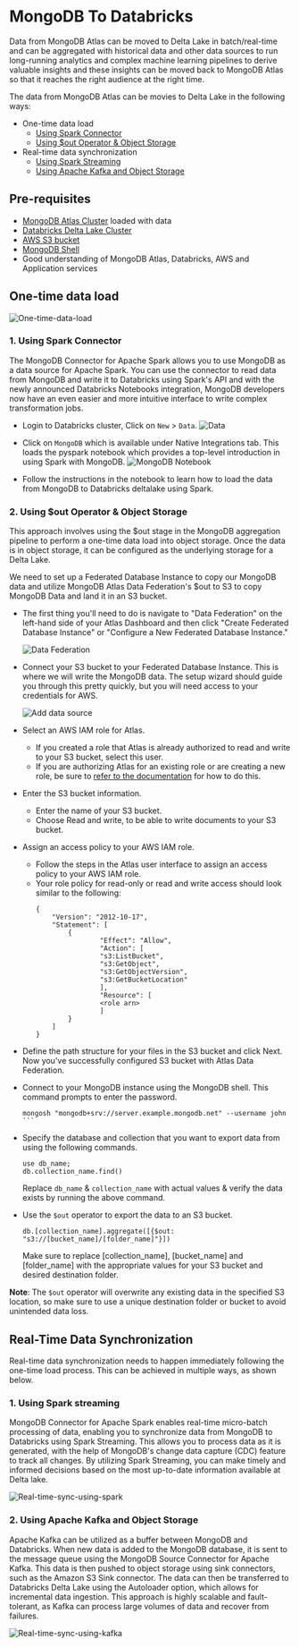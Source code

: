 # MongoDB To Databricks
Data from MongoDB Atlas can be moved to Delta Lake in batch/real-time and can be aggregated with historical data and other data sources to run long-running analytics and complex machine learning pipelines to derive valuable insights and these insights can be moved back to MongoDB Atlas so that it reaches the right audience at the right time.

The data from MongoDB Atlas can be movies to Delta Lake in the following ways:
- One-time data load
    - [Using Spark Connector](#1-using-spark-connector)
    - [Using $out Operator & Object Storage](#2-using-out-operator--object-storage)
- Real-time data synchronization
    - [Using Spark Streaming](#1-using-spark-streaming)
    - [Using Apache Kafka and Object Storage](#2-using-apache-kafka-and-object-storage)

## Pre-requisites
- [MongoDB Atlas Cluster](https://www.mongodb.com/docs/atlas/tutorial/deploy-free-tier-cluster/) loaded with data
- [Databricks Delta Lake Cluster](https://www.databricks.com/product/delta-lake-on-databricks)
- [AWS S3 bucket](https://aws.amazon.com/s3/)
- [MongoDB Shell](https://www.mongodb.com/try/download/shell)
- Good understanding of MongoDB Atlas, Databricks, AWS and Application services



## One-time data load
![One-time-data-load](/images/one-time-data-load.png)


### 1. Using Spark Connector
The MongoDB Connector for Apache Spark allows you to use MongoDB as a data source for Apache Spark. You can use the connector to read data from MongoDB and write it to Databricks using Spark's API and with the newly announced Databricks Notebooks integration, MongoDB developers now have an even easier and more intuitive interface to write complex transformation jobs.

- Login to Databricks cluster, Click on `New` > `Data`.
    ![Data](/images/new-data.jpeg)

- Click on `MongoDB` which is available under Native Integrations tab. This loads the pyspark notebook which provides a top-level introduction in using Spark with MongoDB.
    ![MongoDB Notebook](/images/mongodb-notebook.jpeg)

- Follow the instructions in the notebook to learn how to load the data from MongoDB to Databricks deltalake using Spark.
 
 
### 2. Using $out Operator & Object Storage
This approach involves using the $out stage in the MongoDB aggregation pipeline to perform a one-time data load into object storage. Once the data is in object storage, it can be configured as the underlying storage for a Delta Lake.

We need to set up a Federated Database Instance to copy our MongoDB data and utilize MongoDB Atlas Data Federation's $out to S3 to copy MongoDB Data and land it in an S3 bucket. 

- The first thing you'll need to do is navigate to "Data Federation" on the left-hand side of your Atlas Dashboard and then click "Create Federated Database Instance" or "Configure a New Federated Database Instance."

    ![Data Federation](/images/data_federation.jpeg)

- Connect your S3 bucket to your Federated Database Instance. This is where we will write the MongoDB data. The setup wizard should guide you through this pretty quickly, but you will need access to your credentials for AWS.

    ![Add data source](/images/add_data_source.jpeg)

- Select an AWS IAM role for Atlas.
    - If you created a role that Atlas is already authorized to read and write to your S3 bucket, select this user.
    - If you are authorizing Atlas for an existing role or are creating a new role, be sure to [refer to the documentation](https://docs.mongodb.com/datalake/deployment/deploy-s3/?_ga=2.93289885.12980670.1672725304-988028800.1667488630#select-an-iam-role-for) for how to do this.

- Enter the S3 bucket information.
    - Enter the name of your S3 bucket.
    - Choose Read and write, to be able to write documents to your S3 bucket.

- Assign an access policy to your AWS IAM role.
    - Follow the steps in the Atlas user interface to assign an access policy to your AWS IAM role.
    - Your role policy for read-only or read and write access should look similar to the following:
        ```
        {
            "Version": "2012-10-17",
            "Statement": [
                {
                        "Effect": "Allow",
                        "Action": [
                        "s3:ListBucket",
                        "s3:GetObject",
                        "s3:GetObjectVersion",
                        "s3:GetBucketLocation"
                        ],
                        "Resource": [
                        <role arn>
                        ]
                }
            ]
        }
        ```

- Define the path structure for your files in the S3 bucket and click Next. Now you've successfully configured S3 bucket with Atlas Data Federation.

- Connect to your MongoDB instance using the MongoDB shell. This command prompts to enter the password.
    ````
    mongosh "mongodb+srv://server.example.mongodb.net" --username john
    ```

- Specify the database and collection that you want to export data from using the following commands.
    ```
    use db_name;
    db.collection_name.find()
    ```
    Replace `db_name` & `collection_name` with actual values & verify the data exists by running the above command.

- Use the `$out` operator to export the data to an S3 bucket. 
    ```
    db.[collection_name].aggregate([{$out: "s3://[bucket_name]/[folder_name]"}])
    ```
    Make sure to replace [collection_name], [bucket_name] and [folder_name] with the appropriate values for your S3 bucket and desired destination folder.

**Note**: The `$out` operator will overwrite any existing data in the specified S3 location, so make sure to use a unique destination folder or bucket to avoid unintended data loss.

## Real-Time Data Synchronization
Real-time data synchronization needs to happen immediately following the one-time load process. This can be achieved in multiple ways, as shown below.


### 1. Using Spark streaming
MongoDB Connector for Apache Spark enables real-time micro-batch processing of data, enabling you to synchronize data from MongoDB to Databricks using Spark Streaming. This allows you to process data as it is generated, with the help of MongoDB's change data capture (CDC) feature to track all changes. By utilizing Spark Streaming, you can make timely and informed decisions based on the most up-to-date information available at Delta lake.

![Real-time-sync-using-spark](/images/real-time-sync-using-spark.png)


### 2. Using Apache Kafka and Object Storage 
Apache Kafka can be utilized as a buffer between MongoDB and Databricks. When new data is added to the MongoDB database, it is sent to the message queue using the MongoDB Source Connector for Apache Kafka. This data is then pushed to object storage using sink connectors, such as the Amazon S3 Sink connector. The data can then be transferred to Databricks Delta Lake using the Autoloader option, which allows for incremental data ingestion. This approach is highly scalable and fault-tolerant, as Kafka can process large volumes of data and recover from failures.

![Real-time-sync-using-kafka](/images/real-time-sync-using-kafka.png)